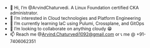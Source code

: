 - 👋 Hi, I’m @ArvindChaturvedi. A Linux Foundation certified CKA administrator.
- 👀 I’m interested in Cloud technologies and Platform Engineering
- 🌱 I’m currently learning IaC using Pulumi, Crossplane, and GitOps
- 💞️ I’m looking to collaborate on anything cloudy 😁
- 📫 Reach me @Arvind.Chaturvedi1092@gmail.com or 📞 me @ +91-7406062351

<!---
ArvindChaturvedi/ArvindChaturvedi is a ✨ special ✨ repository because its `README.md` (this file) appears on your GitHub profile.
You can click the Preview link to take a look at your changes.
--->
